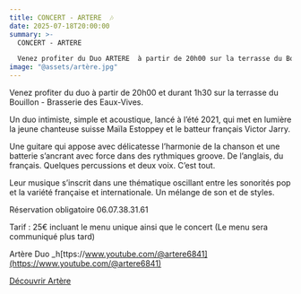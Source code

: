 ```yaml
---
title: CONCERT - ARTERE  🎶
date: 2025-07-18T20:00:00
summary: >-
  CONCERT - ARTERE

  Venez profiter du Duo ARTERE  à partir de 20h00 sur la terrasse du Bouillon - Brasserie des Eaux-Vives.
image: "@assets/artère.jpg"
---
```


Venez profiter du duo à partir de 20h00 et durant 1h30 sur la terrasse du Bouillon - Brasserie des Eaux-Vives.

Un duo intimiste, simple et acoustique, lancé à l’été 2021, qui met en lumière la jeune chanteuse suisse Maïla Estoppey et le batteur français Victor Jarry.

Une guitare qui appose avec délicatesse l’harmonie de la chanson et une batterie s’ancrant avec force dans des rythmiques groove. De l’anglais, du français. Quelques percussions et deux voix. C’est tout.

Leur musique s’inscrit dans une thématique oscillant entre les sonorités pop et la variété française et internationale. Un mélange de son et de styles.

Réservation obligatoire 06.07.38.31.61

Tarif : 25€ incluant le menu unique ainsi que le concert (Le menu sera communiqué plus tard)

Artère Duo \_h[ttps://www.youtube.com/@artere6841](https://www.youtube.com/@artere6841)

[Découvrir Artère](https://www.livetonight.fr/groupe-musique-dj/24357-artere)
